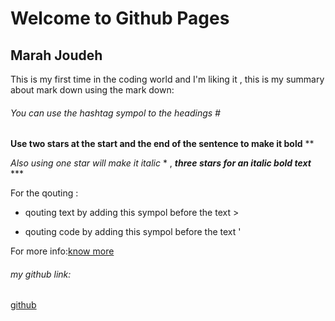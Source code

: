 # Welcome to Github Pages

## Marah Joudeh

This is my first time in the coding world and I'm liking it , this is my summary about mark down using the mark down:


###### You can use the hashtag sympol to  the headings \#

**Use two stars  at the start and the end of the sentence to make it bold** \**

*Also using one star will make it italic* \* ,  ***three stars for an italic bold text*** \***

For the qouting :

- qouting text by adding this sympol before the text \>

- qouting code by adding this sympol before the text \'

For more info:[know more](https://help.github.com/en/github/writing-on-github/basic-writing-and-formatting-syntax)

###### my github link:
[github](https://github.com/mrsmarah)
